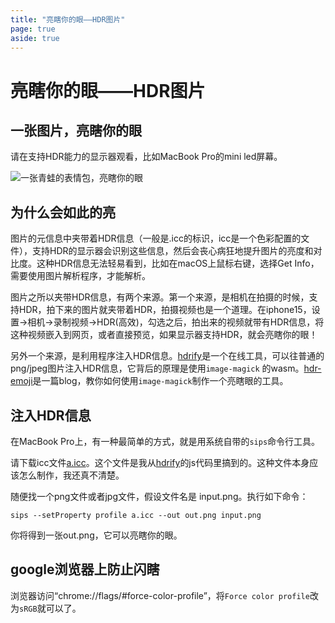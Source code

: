 ```yaml
---
title: "亮瞎你的眼——HDR图片"
page: true
aside: true
---
```


# 亮瞎你的眼——HDR图片
## 一张图片，亮瞎你的眼
请在支持HDR能力的显示器观看，比如MacBook Pro的mini led屏幕。

![一张青蛙的表情包，亮瞎你的眼](/frog.webp)

## 为什么会如此的亮
图片的元信息中夹带着HDR信息（一般是.icc的标识，icc是一个色彩配置的文件），支持HDR的显示器会识别这些信息，然后会丧心病狂地提升图片的亮度和对比度。这种HDR信息无法轻易看到，比如在macOS上鼠标右键，选择Get Info，需要使用图片解析程序，才能解析。

图片之所以夹带HDR信息，有两个来源。第一个来源，是相机在拍摄的时候，支持HDR，拍下来的图片就夹带着HDR，拍摄视频也是一个道理。在iphone15，设置->相机->录制视频->HDR(高效)，勾选之后，拍出来的视频就带有HDR信息，将这种视频嵌入到网页，或者直接预览，如果显示器支持HDR，就会亮瞎你的眼！

另外一个来源，是利用程序注入HDR信息。[hdrify](https://www.hdrify.com/)是一个在线工具，可以往普通的png/jpeg图片注入HDR信息，它背后的原理是使用`image-magick` 的wasm。[hdr-emoji](https://sharpletters.net/2025/04/16/hdr-emoji/)是一篇blog，教你如何使用`image-magick`制作一个亮瞎眼的工具。

## 注入HDR信息
在MacBook Pro上，有一种最简单的方式，就是用系统自带的`sips`命令行工具。

请下载icc文件[a.icc](/a.icc)。这个文件是我从[hdrify](https://www.hdrify.com/)的js代码里搞到的。这种文件本身应该怎么制作，我还真不清楚。

随便找一个png文件或者jpg文件，假设文件名是 input.png。执行如下命令：
```shell 
sips --setProperty profile a.icc --out out.png input.png
```
你将得到一张out.png，它可以亮瞎你的眼。

## google浏览器上防止闪瞎
浏览器访问“chrome://flags/#force-color-profile”，将`Force color profile`改为`sRGB`就可以了。

